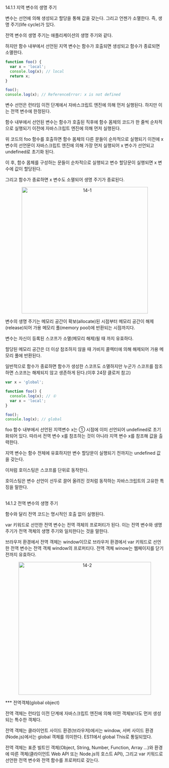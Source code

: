 14.1.1 지역 변수의 생명 주기

변수는 선언에 의해 생성되고 할당을 통해 값을 갖는다. 그리고 언젠가 소멸한다. 즉, 생명 주기(life cycle)가 있다.

전역 변수의 생명 주기는 애플리케이션의 생명 주기와 같다.

하지만 함수 내부에서 선언된 지역 변수는 함수가 호출되면 생성되고 함수가 종료되면 소멸한다.

```jsx
function foo() {
  var x = 'local';
  console.log(x); // local
  return x;
}

foo();
console.log(x); // ReferenceError: x is not defined
```

변수 선언은 런타임 이전 단계에서 자바스크립트 엔진에 의해 먼저 실행된다. 하지만 이는 전역 변수에 한정된다.

함수 내부에서 선언된 변수는 함수가 호출된 직후에 함수 몸체의 코드가 한 줄씩 순차적으로 실행되기 이전에 자바스크립트 엔진에 의해 먼저 실행된다.

위 코드의 foo 함수를 호출하면 함수 몸체의 다른 문들이 순차적으로 실행되기 이전에 x 변수의 선언문이 자바스크립트 엔진에 의해 가장 먼저 실행되어 x 변수가 선언되고 undefined로 초기화 된다.

이 후, 함수 몸체를 구성하는 문들이 순차적으로 실행되고 변수 할당문이 실행되면 x 변수에 값이 할당된다.

그리고 함수가 종료하면 x 변수도 소멸되어 생명 주기가 종료된다. 

<div align=center><img width="400" alt="14-1" src="https://github.com/user-attachments/assets/0bf09072-08ac-4c18-a113-15533b2cb887" /></div>


변수의 생명 주기는 메모리 공간이 확보(allocate)된 시점부터 메모리 공간이 해제(release)되어 가용 메모리 풀(memory pool)에 반환되는 시점까지다.

변수는 자신이 등록된 스코프가 소멸(메모리 해제)될 때 까지 유효하다. 

할당된 메모리 공간은 더 이상 참조하지 않을 때 가비지 콜렉터에 의해 해제되어 가용 메모리 풀에 반환된다.

일반적으로 함수가 종료하면 함수가 생성한 스코프도 소멸하지만 누군가 스코프를 참조하면 스코프는 해제되지 않고 생존하게 된다.(이후 24장 클로저 참고)

```jsx
var x = 'global';

function foo() {
  console.log(x); // ①
  var x = 'local';
}

foo();
console.log(x); // global
```

foo 함수 내부에서 선언된 지역변수 x는 ① 시점에 이미 선언되어 undefined로 초기화되어 있다. 따라서 전역 변수 x를 참조하는 것이 아니라 지역 변수 x를 참조해 값을 출력한다.

지역 변수는 함수 전체에 유효하지만 변수 할당문이 실행되기 전까지는 undefined 값을 갖는다.

이처럼 호이스팅은 스코프를 단위로 동작한다.

호이스팅은 변수 선언이 선두로 끌어 올려진 것처럼 동작하는 자바스크립트의 고유한 특징을 말한다.
<br><br>

14.1.2 전역 변수의 생명 주기

함수와 달리 전역 코드는 명시적인 호출 없이 실행된다.

var 키워드로 선언한 전역 변수는 전역 객체의 프로퍼티가 된다. 이는 전역 변수와 생명 주기가 전역 객체의 생명 주기와 일치한다는 것을 말한다.

브라우저 환경에서 전역 객체는 window이므로 브라우저 환경에서 var 키워드로 선언한 전역 변수는 전역 객체 window의 프로퍼티다. 전역 객체 winow는 웹페이지를 닫기 전까지 유효하다.

<div align=center><img width="420" alt="14-2" src="https://github.com/user-attachments/assets/6f9f6ca2-65cb-436b-b521-5891a2692e42" /></div>


***  전역객체(global object)

전역 객체는 런타임 이전 단계에 자바스크립트 엔진에 의해 어떤 객체보다도 먼저 생성되는 특수한 객체다.

전역 객체는 클라이언트 사이드 환경(브라우저)에서는 window, 서버 사이드 환경(Node.js)에서는 global 객체를 의미한다. ES11에서 global This로 통일되었다.

전역 객체는 표준 빌트인 객체(Object, String, Number, Function, Array …)와 환경에 따른 객체(클라이언트 Web API 또는 Node.js의 호스트 API), 그리고 var 키워드로 선언한 전역 변수와 전역 함수를 프로퍼티로 갖는다.
